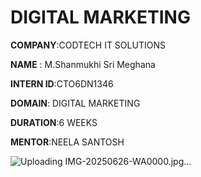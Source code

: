 
# DIGITAL MARKETING 

**COMPANY**:CODTECH IT SOLUTIONS 

**NAME** : M.Shanmukhi Sri Meghana

**INTERN ID**:CTO6DN1346

**DOMAIN**: DIGITAL MARKETING 

**DURATION**:6 WEEKS

**MENTOR**:NEELA SANTOSH

![Uploading IMG-20250626-WA0000.jpg…]()



